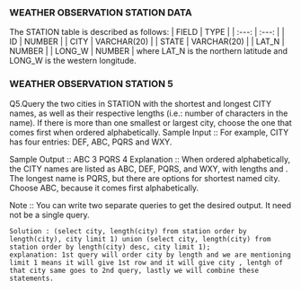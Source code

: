 ### WEATHER OBSERVATION STATION  DATA

The STATION table is described as follows:
| FIELD | TYPE |
| :---: | :---: |
| ID | NUMBER |
| CITY | VARCHAR(20) |
| STATE | VARCHAR(20) |
| LAT_N | NUMBER |
| LONG_W | NUMBER |
where LAT_N is the northern latitude and LONG_W is the western longitude.



### WEATHER OBSERVATION STATION 5
Q5.Query the two cities in STATION with the shortest and longest CITY names, as well as their respective lengths (i.e.: number of characters in the name). If there is more than one smallest or largest city, choose the one that comes first when ordered alphabetically.
Sample Input ::
For example, CITY has four entries: DEF, ABC, PQRS and WXY.

Sample Output :: 
ABC 3
PQRS 4
Explanation :: When ordered alphabetically, the CITY names are listed as ABC, DEF, PQRS, and WXY, with lengths  and . The longest name is PQRS, but there are  options for shortest named city. Choose ABC, because it comes first alphabetically.

Note :: You can write two separate queries to get the desired output. It need not be a single query.

    Solution : (select city, length(city) from station order by length(city), city limit 1) union (select city, length(city) from station order by length(city) desc, city limit 1);
    explanation: 1st query will order city by length and we are mentioning limit 1 means it will give 1st row and it will give city , lentgh of that city same goes to 2nd query, lastly we will combine these statements.
